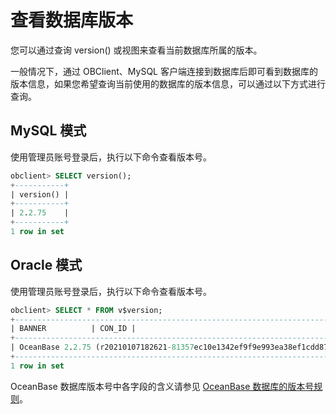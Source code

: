 查看数据库版本 
============================

您可以通过查询 version() 或视图来查看当前数据库所属的版本。

一般情况下，通过 OBClient、MySQL 客户端连接到数据库后即可看到数据库的版本信息，如果您希望查询当前使用的数据库的版本信息，可以通过以下方式进行查询。

MySQL 模式 
-----------------------------

使用管理员账号登录后，执行以下命令查看版本号。

```sql
obclient> SELECT version();
+-----------+
| version() |
+-----------+
| 2.2.75    |
+-----------+
1 row in set
```



Oracle 模式 
------------------------------

使用管理员账号登录后，执行以下命令查看版本号。

```sql
obclient> SELECT * FROM v$version;
+----------------------------------------------------------------------------------------------------------+--------+
| BANNER          | CON_ID |
+----------------------------------------------------------------------------------------------------------+--------+
| OceanBase 2.2.75 (r20210107182621-81357ec10e1342ef9f9e993ea38ef1cdd8778cf6) (Built Jan  7 2021 18:54:53) |      0 |
+----------------------------------------------------------------------------------------------------------+--------+
1 row in set
```



OceanBase 数据库版本号中各字段的含义请参见 [OceanBase 数据库的版本号规则](/zh-CN/5.administrator-guide/1.getting-started-with-database-management/4.view-your-database-version/1.oceanbase-database-version-numbers.md)。
